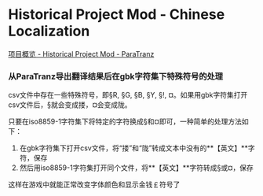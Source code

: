 # Historical Project Mod - Chinese Localization

[项目概览 - Historical Project Mod - ParaTranz](https://paratranz.cn/projects/4254)

### 从ParaTranz导出翻译结果后在gbk字符集下特殊符号的处理

csv文件中存在一些特殊符号，即§R, §G, §B, §Y, §!, ¤。如果用gbk字符集打开csv文件后，§就会变成搂，¤会变成陇。

只要在iso8859-1字符集下将特定的字符换成§和¤即可，一种简单的处理方法如下：

1. 在gbk字符集下打开csv文件，将“搂”和“陇”转成文本中没有的**【英文】**字符，保存
2. 然后用iso8859-1字符集打开同个文件，将**【英文】**字符转成§或¤，保存

这样在游戏中就能正常改变字体颜色和显示金钱￡符号了
